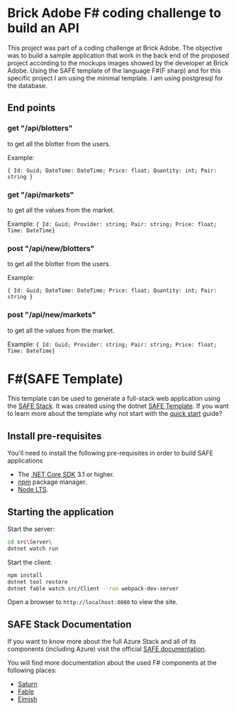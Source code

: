 # Brick Adobe F# coding challenge to build an API
  
  This project was part of a coding challenge at Brick Adobe.
  The objective was to build a sample application that work in the back end of the proposed project according to the mockups images showed by the developer at Brick Adobe. Using the SAFE template of the language F#(F sharp) and for this specific project I am using the minimal template.
  I am using postgresql for the database.


## End points

### get "/api/blotters"

to get all the blotter from the users.

Example:

`{ Id: Guid; DateTime: DateTime; Price: float; Quantity: int; Pair: string }`

### get "/api/markets"

to get all the values from the market.

Example:
`{ Id: Guid; Provider: string; Pair: string; Price: float; Time: DateTime}`

### post "/api/new/blotters"

to get all the blotter from the users.

Example:

`{ Id: Guid; DateTime: DateTime; Price: float; Quantity: int; Pair: string }`

### post "/api/new/markets"

to get all the values from the market.

Example:
`{ Id: Guid; Provider: string; Pair: string; Price: float; Time: DateTime}`



# F#(SAFE Template)

This template can be used to generate a full-stack web application using the [SAFE Stack](https://safe-stack.github.io/). It was created using the dotnet [SAFE Template](https://safe-stack.github.io/docs/template-overview/). If you want to learn more about the template why not start with the [quick start](https://safe-stack.github.io/docs/quickstart/) guide?

## Install pre-requisites

You'll need to install the following pre-requisites in order to build SAFE applications

* The [.NET Core SDK](https://www.microsoft.com/net/download) 3.1 or higher.
* [npm](https://nodejs.org/en/download/) package manager.
* [Node LTS](https://nodejs.org/en/download/).

## Starting the application

Start the server:

```bash
cd src\Server\
dotnet watch run
```

Start the client:

```bash
npm install
dotnet tool restore
dotnet fable watch src/Client --run webpack-dev-server
```

Open a browser to `http://localhost:8080` to view the site.

## SAFE Stack Documentation

If you want to know more about the full Azure Stack and all of its components (including Azure) visit the official [SAFE documentation](https://safe-stack.github.io/docs/).

You will find more documentation about the used F# components at the following places:

* [Saturn](https://saturnframework.org/)
* [Fable](https://fable.io/docs/)
* [Elmish](https://elmish.github.io/elmish/)

